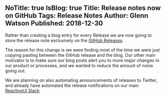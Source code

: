 NoTitle: true
IsBlog: true
Title: Release notes now on GitHub
Tags: Release Notes
Author: Glenn Watson
Published: 2018-12-30
---

Rather than creating a blog entry for every Release we are now going to store the release note exclusively on the [GitHub Releases](https://github.com/reactiveui/ReactiveUI/releases).

The reason for this change is we were finding most of the time we were just copying pasting between the GitHub release and the blog. Our other main motivator
is to make sure our blog posts alert you to more major changes in our product or processes, and we wanted to reduce the amount of noise going out.

We are planning on also automating announcements of releases to Twitter, and already have automated the release notifications on our main [ReactiveUI Slack](https://join.slack.com/t/reactivex/shared_invite/zt-lt48skpz-G5WDYOAuzA80_MByZrLT0g).
